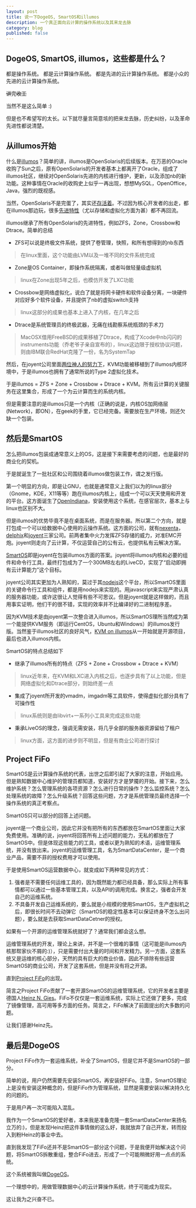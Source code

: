 ```yaml
---
layout: post
title: 说一下DogeOS, SmartOS和illumos
description: 一个真正面向云计算的操作系统以及其来龙去脉
category: blog
published: false
---
```


## DogeOS, SmartOS, illumos，这些都是什么？

都是操作系统。
都是云计算操作系统。
都是先进的云计算操作系统。
都是小众的先进的云计算操作系统。

~~讲完收工~~

当然不是这么简单 :)

但是也不希望写的太长。以下就尽量言简意垓的把来龙去脉，历史纠纷，以及革命先进性都说清楚。

## 从illumos开始

什么是[illumos](http://www.illumos.org)？简单的讲，illumos是OpenSolaris的后续版本。在万恶的Oracle收购了Sun之后，原有OpenSolaris的开发者基本上都离开了Oracle，组成了illumos社区，继续对OpenSolaris先进的内核进行维护，更新，以及添加nb的新功能。这种事情在Oracle的收购史上似乎一再出现，想想MySQL，OpenOffice，Java，强烈的既视感。

当然，OpenSolaris不是完蛋了，其实还[存活着](http://solaris.java.net/)。不过因为核心开发者的出走，都在illumos那边玩，很多[先进特性](http://www.slideshare.net/ahl0003/illumos-innovations-that-will-never-be-in-oracle-solaris)（尤以存储和虚拟化方面为甚）都不再回流。

illumos继承了所有OpenSolaris的先进特性，例如ZFS，Zone，Crossbow和Dtrace。简单的总结

* ZFS可以说是终极文件系统，提供了卷管理，快照，和所有想得到的nb东西
> 在linux里面，这个功能由LVM以及一堆不同的文件系统完成
* Zone是OS Container，即操作系统隔离，或者叫做轻量级虚拟机
> linux在Zone出现5年之后，也模仿开发了LXC功能
* Crossbow是网络虚拟化，说白了就是将网卡硬件和软件设备分离，一块硬件对应好多个软件设备，并且提供了nb的虚拟switch支持
> linux这部分的成果也基本上进入了内核，在几年之后
* Dtrace是系统管理员的终极武器，无痛在线勘察系统瓶颈的手术刀
> MacOSX借用FreeBSD的成果移植了Dtrace，构成了Xcode中nb闪闪的instruments功能（乔老爷子亲自宣布的），linux这边限于授权协议问题，则由IBM联合RedHat克隆了一份，名为SystemTap

然后，在joyent公司里面[两位神人的努力下](http://www.slideshare.net/bcantrill/experiences-porting-kvm-to-smartos)，KVM功能被移植到了illumos内核环境中，于是illumos也拥有了通常所说的Type 2虚拟化技术。

于是illumos = ZFS + Zone + Crossbow + Dtrace + KVM。所有云计算的关键服务在这里集合，形成了一个为云计算而生的系统内核。

但是需要注意的是illumos只是一个内核（正确的说是，内核OS加网络层(Network)，即ON），在geek的手里，它已经完备。需要放在生产环境，则还欠缺一个包装。

## 然后是SmartOS

怎么把illumos包装成通常意义上的OS，这是接下来需要考虑的问题，也是最好的商业化的契机。

于是就诞生了一批社区和公司围绕着illumos做包装工作，谓之发行版。

第一个明显的方向，即是让GNU，也就是通常意义上我们以为的linux部分（Gnome，KDE，X11等等）跑在illumos内核上，组成一个可以天天使用和开发的平台。这方面诞生了[OpenIndiana](http://www.openindiana.org)，安装使用这个系统，在感官层次，基本上与linux也区别不大。

但是illumos的优势毕竟不是在桌面系统，而是在服务器。所以第二个方向，就是打包成一个可以给数据中心使用的云操作系统。这方面的公司，就有[nexenta](http://www.nexenta.com)，[delphix](http://www.delphix.com)和[joyent](http://www.joyent.com)三家公司。前两者集中火力发挥ZFS存储的威力，对准EMC开炮。joyent则走向了云计算，不仅运营自己的公有云，也提供私有云解决方案。

[SmartOS](http://www.smartos.org)即是joyent在包装illumos方面的答案。joyent将illumos内核和必要的组件和命令行工具，最终打包成为了一个300MB左右的LiveCD，实现了“启动即拥有云计算能力”这个目标。

joyent公司其实更加为人熟知的，莫过于其[nodejs](http://www.nodejs.org)这个平台，所以SmartOS里面的关键命令行工具和组件，都是用nodejs来实现的。用javascript来实现严肃认真的服务器功能，或许这很让人觉得有些不可思议。但是joyent就是这样做的，而且用事实证明，他们干的很不错，实现的效率并不比编译好的二进制程序差。

因为KVM技术是由joyent第一次整合进入illumos，所以SmartOS理所当然成为第一个能提供KVM服务（即运行CentOS，Ubuntu和Windows）的illumos发行版。当然鉴于illumos社区的良好风气，[KVM on illumos](https://github.com/joyent/illumos-kvm)从一开始就是开源项目，最后也进入illumos内核。

SmartOS的特点总结如下

* 继承了illumos所有的特点（ZFS + Zone + Crossbow + Dtrace + KVM）
> linux近年来，在KVM和LXC进入内核之后，也逐步具有了以上功能，但是网络虚拟化和Dtrace部分，则始终差一点
* 集成了joyent所开发的vmadm，imgadm等工具软件，使得虚拟化部分具有了可操作性
> linux系统则是由libvirt+一系列小工具来完成这些功能
* 秉承LiveOS的理念，强调无需安装，将几乎全部的服务器资源留给了租户
> linux方面，这方面的进步则不明显，但是有商业公司进行探讨

## Project FiFo

SmartOS是云计算操作系统的代表，出世之后即引起了大家的注意，开始应用。但是熟知数据中心维护的管理员都知道，安装好方才是梦魇的开始。接下来，怎么维护系统？怎么管理系统的各项资源？怎么进行日常的操作？怎么监控系统？怎么处理系统的故障？怎么升级系统？回答这些问题，方才是系统管理员最终选择一个操作系统的真正考察点。

SmartOS只可以部分的回答上述问题。

joyent是一个商业公司，因此它并没有把所有的东西都放在SmartOS里面让大家免费使用。准确的说，joyent将回答所有上述问题的能力，无私的都放在了SmartOS中。但是体现这些能力的工具，或者以更为熟知的术语，运维管理系统，并没有放出来。joyent的运维管理工具，名为SmartDataCenter，是一个商业产品，需要不菲的授权费用才可以使用。

于是使用SmartOS运营数据中心，就变成如下两种常见的方式：

1. 强者是不需要任何运维工具的，因为既然能力都已经具备，那么实际上所有事情都可以通过一些基本管理工具，以及API的调用完成。换言之，强者会开发自己的运维系统。
2. 不具备开发自己运维系统的，要么就是小规模的使用SmartOS，生产虚拟机之后，即很长时间不去动弹它（SmartOS的稳定性基本可以保证终身不怎么出问题），要么就是去获取SmartDataCetner的授权。

如果有一个开源的运维管理系统就好了？通常我们都会这么想。

运维管理系统的开发，理论上来讲，并不是一个很难的事情（这可能是illumos内核那帮家伙不屑的:)），只是需要付出大量的时间和开发精力。另一方面，这套系统又是运维的核心部分，天然的具有巨大的商业价值，因此不排除有些运营SmartOS的商业公司，开发了这套系统，但是并没有将之开源。

直到[Project FiFo](http://www.project-fifo.net)的出现。

简言之Project FiFo贡献了一套开源SmartOS的运维管理系统，它的开发者主要是德国人[Heinz N. Gies](https://github.com/Licenser)。FiFo不仅仅是一套运维系统，实际上它还做了更多，完成了镜像管理，高可用等多方面的任务。简言之，FiFo解决了前面提出的大多数的问题。

让我们感谢Heinz先。

## 最后是DogeOS

Project FiFo作为一套运维系统，补全了SmartOS，但是它并不是SmartOS的一部分。

简单的说，用户仍然需要先安装SmartOS，再安装好FiFo。注意，SmartOS理论上是没有安装这种概念的，但是FiFo作为管理系统，显然是需要安装以解决持久化的问题的。

于是用户再一次可能陷入混乱。

我作为一个SmartOS的爱好者，本来我是准备克隆一套SmartDataCenter来扬名立万的:)，但是发现Heinz把这件事情做的这么好，我就放弃了自己开发，转而投入到粉Heinz的事业中去。

直到我发现了FiFo还并不是SmartOS一部分这个问题，于是我便开始解决这个问题，将SmartOS拆散重组，整合FiFo进去，形成了一个可能稍微好用一点点的系统。

这个系统被我叫做[DogeOS](http://www.dogeos.net)。

一个理想中的，用做管理数据中心的云计算操作系统，终于可能成为现实。

这让我为之兴奋不已。
